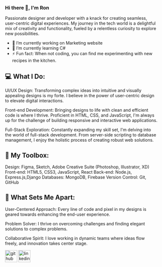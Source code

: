 ### Hi there 👋, I'm Ron

Passionate designer and developer with a knack for creating seamless, user-centric digital experiences. My journey in the tech world is a delightful mix of creativity and functionality, fueled by a relentless curiosity to explore new possibilities.

- 🔭 I’m currently working on Marketing website 
- 🌱 I’m currently learning C# 
- ⚡ Fun fact: When not coding, you can find me experimenting with new recipes in the kitchen. 

## 💻 What I Do:
UI/UX Design: Transforming complex ideas into intuitive and visually appealing designs is my forte. I believe in the power of user-centric design to elevate digital interactions.

Front-end Development: Bringing designs to life with clean and efficient code is where I thrive. Proficient in HTML, CSS, and JavaScript, I'm always up for the challenge of building responsive and interactive web applications.

Full-Stack Exploration: Constantly expanding my skill set, I'm delving into the world of full-stack development. From server-side scripting to database management, I enjoy the holistic process of creating robust web solutions.

## 🚀 My Toolbox:
Design: Figma, Sketch, Adobe Creative Suite (Photoshop, Illustrator, XD)
Front-end: HTML5, CSS3, JavaScript, React
Back-end: Node.js, Express.js,Django
Databases: MongoDB, Firebase
Version Control: Git, GitHub

## 🌟 What Sets Me Apart:
User-Centered Approach: Every line of code and pixel in my designs is geared towards enhancing the end-user experience.

Problem Solver: I thrive on overcoming challenges and finding elegant solutions to complex problems.

Collaborative Spirit: I love working in dynamic teams where ideas flow freely, and innovation takes center stage.



<img src='https://cdn.jsdelivr.net/npm/simple-icons@3.0.1/icons/github.svg' alt='github' height='40'>  <img src='https://cdn.jsdelivr.net/npm/simple-icons@3.0.1/icons/linkedin.svg' alt='linkedin' height='40'>
